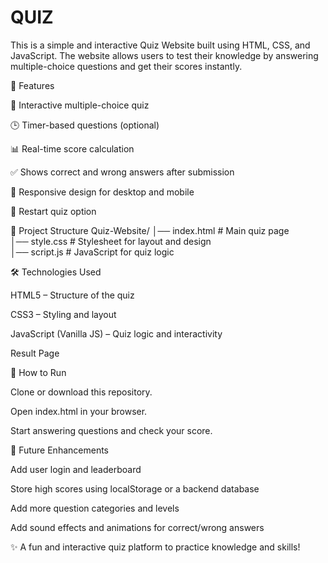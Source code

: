 # QUIZ

This is a simple and interactive Quiz Website built using HTML, CSS, and JavaScript. The website allows users to test their knowledge by answering multiple-choice questions and get their scores instantly.

🚀 Features

🎯 Interactive multiple-choice quiz

🕒 Timer-based questions (optional)

📊 Real-time score calculation

✅ Shows correct and wrong answers after submission

📱 Responsive design for desktop and mobile

🔄 Restart quiz option

📂 Project Structure
Quiz-Website/
│── index.html        # Main quiz page  
│── style.css         # Stylesheet for layout and design  
│── script.js         # JavaScript for quiz logic  


🛠️ Technologies Used

HTML5 – Structure of the quiz

CSS3 – Styling and layout

JavaScript (Vanilla JS) – Quiz logic and interactivity


Result Page

📌 How to Run

Clone or download this repository.

Open index.html in your browser.

Start answering questions and check your score.

🌟 Future Enhancements

Add user login and leaderboard

Store high scores using localStorage or a backend database

Add more question categories and levels

Add sound effects and animations for correct/wrong answers



✨ A fun and interactive quiz platform to practice knowledge and skills!
